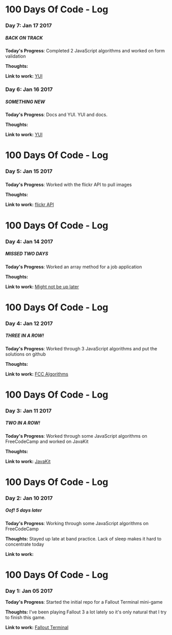 # 100 Days Of Code - Log

### Day 7: Jan 17 2017
##### BACK ON TRACK

**Today's Progress**: Completed 2 JavaScript algorithms and worked on form validation

**Thoughts:** 

**Link to work:** [YUI](http://codepen.io/guillermohernandez/pen/XpjpvZ)


### Day 6: Jan 16 2017
##### SOMETHING NEW

**Today's Progress**: Docs and YUI. YUI and docs.

**Thoughts:** 

**Link to work:** [YUI](http://codepen.io/guillermohernandez/pen/XpjpvZ)


# 100 Days Of Code - Log

### Day 5: Jan 15 2017
##### 

**Today's Progress**: Worked with the flickr API to pull images

**Thoughts:** 

**Link to work:** [flickr API](http://codepen.io/guillermohernandez/pen/LxRpZQ)


# 100 Days Of Code - Log

### Day 4: Jan 14 2017
##### MISSED TWO DAYS

**Today's Progress**: Worked an array method for a job application

**Thoughts:** 

**Link to work:** [Might not be up later](http://codepen.io/guillermohernandez/pen/KagpbO)


# 100 Days Of Code - Log

### Day 4: Jan 12 2017
##### THREE IN A ROW!

**Today's Progress**: Worked through 3 JavaScript algorithms and put the solutions on github

**Thoughts:** 

**Link to work:** [FCC Algorithms](https://github.com/guillermohernandez/FCC-Basic-Algorithm-Scripting)


# 100 Days Of Code - Log

### Day 3: Jan 11 2017
##### TWO IN A ROW!

**Today's Progress**: Worked through some JavaScript algorithms on FreeCodeCamp and worked on JavaKit

**Thoughts:** 

**Link to work:** [JavaKit](https://github.com/guillermohernandez/JavaKit)

# 100 Days Of Code - Log

### Day 2: Jan 10 2017
##### Oof! 5 days later

**Today's Progress**: Working through some JavaScript algorithms on FreeCodeCamp

**Thoughts:** Stayed up late at band practice. Lack of sleep makes it hard to concentrate today

**Link to work:**


# 100 Days Of Code - Log

### Day 1: Jan 05 2017

**Today's Progress**: Started the initial repo for a Fallout Terminal mini-game

**Thoughts:** I've been playing Fallout 3 a lot lately so it's only natural that I try to finish this game.

**Link to work:** [Fallout Terminal](https://github.com/guillermohernandez/Fallout-Terminal)

